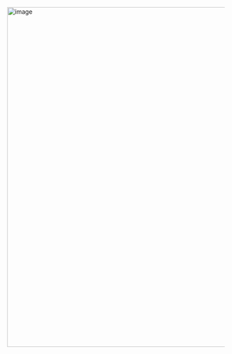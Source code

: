 <img width="1821" height="788" alt="image" src="https://github.com/user-attachments/assets/61392cc5-6e2d-452b-8a94-c7b201155882" />



